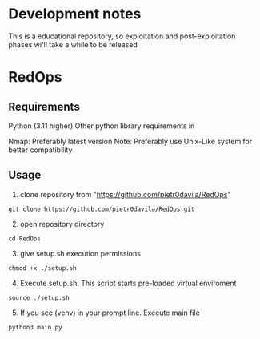 # Development notes
This is a educational repository, so exploitation and post-exploitation phases wi'll take a while to be released 
# RedOps

## Requirements
Python (3.11 higher)
Other python library requirements in [](./requirements.txt)

Nmap: Preferably latest version
Note: Preferably use Unix-Like system for better compatibility

## Usage

1. clone repository from "https://github.com/pietr0davila/RedOps"

`git clone https://github.com/pietr0davila/RedOps.git`

2. open repository directory

`cd RedOps`

3. give setup.sh execution permissions

`chmod +x ./setup.sh`

4. Execute setup.sh. This script starts pre-loaded virtual enviroment

`source ./setup.sh`

5. If you see (venv) in your prompt line. Execute main file

`python3 main.py`


